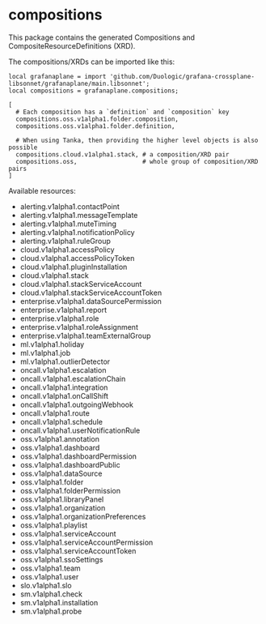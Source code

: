 # compositions

This package contains the generated Compositions and CompositeResourceDefinitions (XRD).

The compositions/XRDs can be imported like this:

```jsonnet
local grafanaplane = import 'github.com/Duologic/grafana-crossplane-libsonnet/grafanaplane/main.libsonnet';
local compositions = grafanaplane.compositions;

[
  # Each composition has a `definition` and `composition` key
  compositions.oss.v1alpha1.folder.composition,
  compositions.oss.v1alpha1.folder.definition,

  # When using Tanka, then providing the higher level objects is also possible
  compositions.cloud.v1alpha1.stack, # a composition/XRD pair
  compositions.oss,                  # whole group of composition/XRD pairs
]
```

Available resources:

- alerting.v1alpha1.contactPoint
- alerting.v1alpha1.messageTemplate
- alerting.v1alpha1.muteTiming
- alerting.v1alpha1.notificationPolicy
- alerting.v1alpha1.ruleGroup
- cloud.v1alpha1.accessPolicy
- cloud.v1alpha1.accessPolicyToken
- cloud.v1alpha1.pluginInstallation
- cloud.v1alpha1.stack
- cloud.v1alpha1.stackServiceAccount
- cloud.v1alpha1.stackServiceAccountToken
- enterprise.v1alpha1.dataSourcePermission
- enterprise.v1alpha1.report
- enterprise.v1alpha1.role
- enterprise.v1alpha1.roleAssignment
- enterprise.v1alpha1.teamExternalGroup
- ml.v1alpha1.holiday
- ml.v1alpha1.job
- ml.v1alpha1.outlierDetector
- oncall.v1alpha1.escalation
- oncall.v1alpha1.escalationChain
- oncall.v1alpha1.integration
- oncall.v1alpha1.onCallShift
- oncall.v1alpha1.outgoingWebhook
- oncall.v1alpha1.route
- oncall.v1alpha1.schedule
- oncall.v1alpha1.userNotificationRule
- oss.v1alpha1.annotation
- oss.v1alpha1.dashboard
- oss.v1alpha1.dashboardPermission
- oss.v1alpha1.dashboardPublic
- oss.v1alpha1.dataSource
- oss.v1alpha1.folder
- oss.v1alpha1.folderPermission
- oss.v1alpha1.libraryPanel
- oss.v1alpha1.organization
- oss.v1alpha1.organizationPreferences
- oss.v1alpha1.playlist
- oss.v1alpha1.serviceAccount
- oss.v1alpha1.serviceAccountPermission
- oss.v1alpha1.serviceAccountToken
- oss.v1alpha1.ssoSettings
- oss.v1alpha1.team
- oss.v1alpha1.user
- slo.v1alpha1.slo
- sm.v1alpha1.check
- sm.v1alpha1.installation
- sm.v1alpha1.probe
